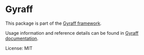 # Gyraff

This package is part of the [Gyraff framework](https://github.com/gyraff/gyraff).

Usage information and reference details can be found in [Gyraff documentation](https://github.com/gyraff/gyraff/wiki).

License: MIT

